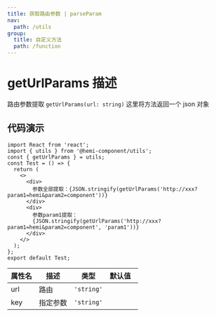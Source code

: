 ```yaml
---
title: 获取路由参数 | parseParam
nav:
  path: /utils
group:
  title: 自定义方法
  path: /function
---
```


# getUrlParams 描述

路由参数提取 `getUrlParams(url: string)` 这里将方法返回一个 json 对象

## 代码演示

```tsx
import React from 'react';
import { utils } from '@hemi-component/utils';
const { getUrlParams } = utils;
const Test = () => {
  return (
    <>
      <div>
        参数全部提取：{JSON.stringify(getUrlParams('http://xxx?param1=hemi&param2=component'))}
      </div>
      <div>
        参数param1提取：
        {JSON.stringify(getUrlParams('http://xxx?param1=hemi&param2=component', 'param1'))}
      </div>
    </>
  );
};
export default Test;
```

| 属性名 | 描述     | 类型       | 默认值   |
| ------ | -------- | ---------- | -------- |
| url    | 路由     | `'string'` |
| key    | 指定参数 | `'string'` |
